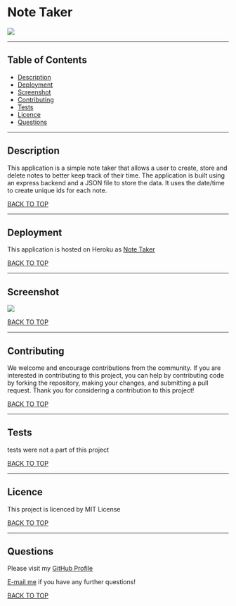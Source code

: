 # Note Taker
<img src="https://img.shields.io/badge/license-MIT-pink">

---
## Table of Contents
* [Description](#description)
* [Deployment](#deployment)
* [Screenshot](#screenshot)
* [Contributing](#contributing)
* [Tests](#tests)
* [Licence](#licence)
* [Questions](#questions)

---
## Description
This application is a simple note taker that allows a user to create, store and delete notes to better keep track of their time.  The application is built using an express backend and a JSON file to store the data. It uses the date/time to create unique ids for each note.  

[BACK TO TOP](#top)

---
## Deployment
This application is hosted on Heroku as [Note Taker](https://url)

[BACK TO TOP](#top)

---
## Screenshot
<img src="https://lh3.googleusercontent.com/pw/AMWts8A3ONK8s9sUQ4GhUpkdQqiCUYVHFFqA1t1AdSGzQv92BN7OsJW7fYyV6XVxehB2_AFpF0nvH0i2TZ2geKQHVMyoUl4JpArrludmc_eiqsFs-Zm4tVG8XGhl1hhwjd3xuk-QXjTfNxH_4qdzQ7pvB-Y1VQ=w1047-h452-no?authuser=0">


[BACK TO TOP](#top)

---
## Contributing
We welcome and encourage contributions from the community. If you are interested in contributing to this project, you can help by contributing code by forking the repository, making your changes, and submitting a pull request. Thank you for considering a contribution to this project!

[BACK TO TOP](#top)

---
## Tests
tests were not a part of this project

[BACK TO TOP](#top)

---
## Licence
This project is licenced by MIT License

[BACK TO TOP](#top)

---
## Questions
Please visit my [GitHub Profile](https://github.com/teriannephillips)

[E-mail me](mailto:phillips.terianne@gmail.com) if you have any further questions!

[BACK TO TOP](#top)